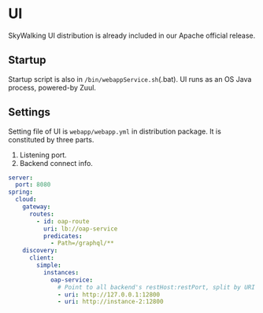 # UI
SkyWalking UI distribution is already included in our Apache official release. 

## Startup
Startup script is also in `/bin/webappService.sh`(.bat). UI runs as an OS Java process, powered-by Zuul.

## Settings
Setting file of UI is  `webapp/webapp.yml` in distribution package. It is constituted by three parts.

1. Listening port.
1. Backend connect info.

```yaml
server:
  port: 8080
spring:
  cloud:
    gateway:
      routes:
        - id: oap-route
          uri: lb://oap-service
          predicates:
            - Path=/graphql/**
    discovery:
      client:
        simple:
          instances:
            oap-service:
              # Point to all backend's restHost:restPort, split by URI arrays.
              - uri: http://127.0.0.1:12800
              - uri: http://instance-2:12800

```


